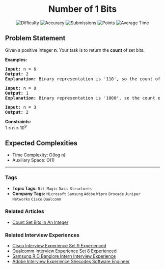 <h1 align="center">Number of 1 Bits</h1>

<p align="center">
  <img alt="Difficulty" title="Difficulty" src="https://custom-icon-badges.demolab.com/badge/Difficulty: Easy-1F222E?style=for-the-badge&logoColor=white&logo=fire"/>
  <img alt="Accuracy" title="Accuracy" src="https://custom-icon-badges.demolab.com/badge/Accuracy: 76.5%25-1F222E?style=for-the-badge&logoColor=white&logo=target"/>
  <img alt="Submissions" title="Submissions" src="https://custom-icon-badges.demolab.com/badge/Submissions: 149K+-1F222E?style=for-the-badge&logoColor=white&logo=repo"/>
  <img alt="Points" title="Points" src="https://custom-icon-badges.demolab.com/badge/Points: 2-1F222E?style=for-the-badge&logoColor=white&logo=award"/>
  <img alt="Average Time" title="Average Time" src="https://custom-icon-badges.demolab.com/badge/Average%20Time: N/A-1F222E?style=for-the-badge&logoColor=white&logo=clock"/>
</p>

## Problem Statement

Given a positive integer <b>n</b>. Your task is to return the <b>count </b>of set bits.

<b>Examples:</b>

<pre><b>Input: </b>n = 6
<b>Output: </b>2
<b>Explanation: </b>Binary representation is '110', so the count of the set bit is 2.</pre>

<pre><b>Input:</b> n =<b> </b>8
<b>Output: </b>1
<b>Explanation: </b>Binary representation is '1000', so the count of the set bit is 1.<br></pre>

<pre><b>Input:</b> n =<b> </b>3
<b>Output: </b>2</pre>

<b>Constraints:</b><br>1 ≤ n ≤ 10<sup>9</sup>

## Expected Complexities
- Time Complexity: O(log n)
- Auxiliary Space: O(1)

<hr>

### Tags
- **Topic Tags:** `Bit Magic` `Data Structures`
- **Company Tags:** `Microsoft` `Samsung` `Adobe` `Wipro` `Brocade` `Juniper Networks` `Cisco` `Qualcomm`

### Related Articles
- [Count Set Bits In An Integer](https://www.geeksforgeeks.org/count-set-bits-in-an-integer/)

### Related Interview Experiences
- [Cisco Interview Experience Set 9 Experienced](https://www.geeksforgeeks.org/cisco-interview-experience-set-9-experienced/)
- [Qualcomm Interview Experience Set 8 Experienced](https://www.geeksforgeeks.org/qualcomm-interview-experience-set-8-experienced/)
- [Samsung R D Banglore Intern Interview Experience](https://www.geeksforgeeks.org/samsung-r-d-banglore-intern-interview-experience/)
- [Adobe Interview Experience Shecodes Software Engineer](https://www.geeksforgeeks.org/adobe-interview-experience-shecodes-software-engineer/)
